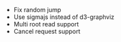 * Fix random jump
* Use sigmajs instead of d3-graphviz
* Multi root read support
* Cancel request support